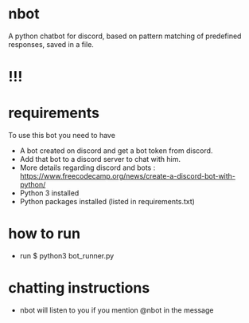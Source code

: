 # nbot

A python chatbot for discord, based on pattern matching of predefined responses, saved in a file.

# !!! 

# requirements 

To use this bot you need to have 
- A bot created on discord and get a bot token from discord.
- Add that bot to a discord server to chat with him.
- More details regarding discord and bots : https://www.freecodecamp.org/news/create-a-discord-bot-with-python/ 
- Python 3 installed 
- Python packages installed (listed in requirements.txt) 

# how to run 

- run $ python3 bot_runner.py

# chatting instructions 
- nbot will listen to you if you mention @nbot in the message



